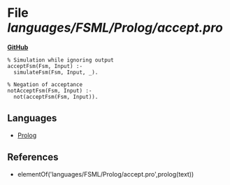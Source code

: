 # File _languages/FSML/Prolog/accept.pro_
**[GitHub](https://github.com/softlang/yas/blob/master/languages/FSML/Prolog/accept.pro)**
```
% Simulation while ignoring output
acceptFsm(Fsm, Input) :-
  simulateFsm(Fsm, Input, _).

% Negation of acceptance
notAcceptFsm(Fsm, Input) :-
  not(acceptFsm(Fsm, Input)).

```

## Languages
* [Prolog](../languages/Prolog.md)

## References
* elementOf('languages/FSML/Prolog/accept.pro',prolog(text))
